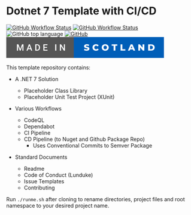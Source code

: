 # Dotnet 7 Template with CI/CD

[![GitHub Workflow Status](https://img.shields.io/github/actions/workflow/status/hughesjs/dotnet-7-ci-cd-template/dotnet-ci.yml?label=BUILD%20CI&style=for-the-badge&branch=master)](https://github.com/hughesjs/dotnet-7-ci-cd-template/actions)
[![GitHub Workflow Status](https://img.shields.io/github/actions/workflow/status/hughesjs/dotnet-7-ci-cd-template/dotnet-cd.yml?label=BUILD%20CD&style=for-the-badge&branch=master)](https://github.com/hughesjs/dotnet-7-ci-cd-template/actions)
![GitHub top language](https://img.shields.io/github/languages/top/hughesjs/dotnet-7-ci-cd-template?style=for-the-badge)
[![GitHub](https://img.shields.io/github/license/hughesjs/dotnet-7-ci-cd-template?style=for-the-badge)](LICENSE)
![FTB](https://raw.githubusercontent.com/hughesjs/custom-badges/master/made-in/made-in-scotland.svg)

This template repository contains:

- A .NET 7 Solution
  - Placeholder Class Library
  - Placeholder Unit Test Project (XUnit)
  
- Various Workflows
  - CodeQL
  - Dependabot
  - CI Pipeline
  - CD Pipeline (to Nuget and Github Package Repo)
    - Uses Conventional Commits to Semver Package
    
- Standard Documents
  - Readme
  - Code of Conduct (Lunduke)
  - Issue Templates
  - Contributing

Run `./runme.sh` after cloning to rename directories, project files and root namespace to your desired project name.
